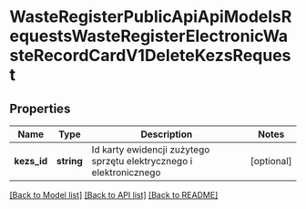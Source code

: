 # WasteRegisterPublicApiApiModelsRequestsWasteRegisterElectronicWasteRecordCardV1DeleteKezsRequest

## Properties
Name | Type | Description | Notes
------------ | ------------- | ------------- | -------------
**kezs_id** | **string** | Id karty ewidencji zużytego sprzętu elektrycznego i elektronicznego | [optional] 

[[Back to Model list]](../README.md#documentation-for-models) [[Back to API list]](../README.md#documentation-for-api-endpoints) [[Back to README]](../README.md)



